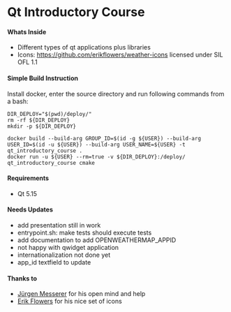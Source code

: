 # Qt Introductory Course

#### Whats Inside

- Different types of qt applications plus libraries
- Icons: https://github.com/erikflowers/weather-icons licensed under SIL OFL 1.1


#### Simple Build Instruction

Install docker, enter the source directory and run following commands from a bash:

    DIR_DEPLOY="$(pwd)/deploy/"
    rm -rf ${DIR_DEPLOY}
    mkdir -p ${DIR_DEPLOY}

    docker build --build-arg GROUP_ID=$(id -g ${USER}) --build-arg USER_ID=$(id -u ${USER}) --build-arg USER_NAME=${USER} -t qt_introductory_course .
    docker run -u ${USER} --rm=true -v ${DIR_DEPLOY}:/deploy/ qt_introductory_course cmake


#### Requirements

- Qt 5.15


#### Needs Updates

- add presentation still in work
- entrypoint.sh: make tests should execute tests
- add documentation to add OPENWEATHERMAP_APPID
- not happy with qwidget application
- internationalization not done yet
- app_id textfield to update


#### Thanks to

- [Jürgen Messerer](https://github.com/messi1) for his open mind and help
- [Erik Flowers](https://github.com/erikflowers/weather-icons) for his nice set of icons
